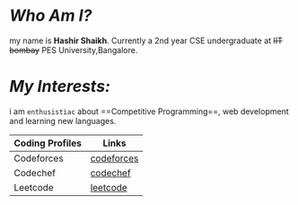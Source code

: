 # *Who Am I?*
my name is **Hashir Shaikh**. Currently a 2nd year CSE undergraduate at ~~IIT bombay~~ PES University,Bangalore.


# *My Interests:*
 i am `enthusistiac` about ==Competitive Programming==, web development and learning new languages.
 
 Coding Profiles | Links
 --------------- | -----
 Codeforces      | [codeforces](https://codeforces.com/profile/sashshaikh12)
 Codechef        | [codechef](https://www.codechef.com/users/sashshaikh12)
 Leetcode        | [leetcode](https://leetcode.com/sashshaikh12/)
 
 
